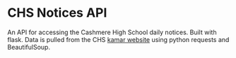 # CHS Notices API
An API for accessing the Cashmere High School daily notices.  Built with flask.  Data is pulled from the CHS [kamar website](https://web.kamar.cashmere.school.nz/index.php/notices) using python requests and BeautifulSoup.
